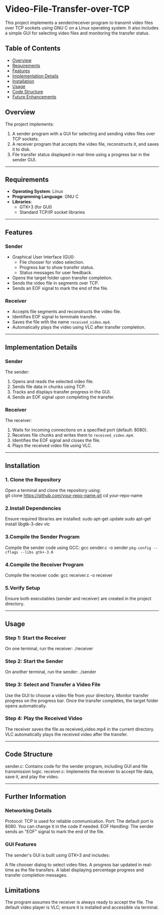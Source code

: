 # Video-File-Transfer-over-TCP
This project implements a sender/receiver program to transmit video files over TCP sockets using GNU C on a Linux operating system. It also includes a simple GUI for selecting video files and monitoring the transfer status.

## Table of Contents  

- [Overview](#overview)  
- [Requirements](#requirements)  
- [Features](#features)  
- [Implementation Details](#implementation-details)  
- [Installation](#installation)  
- [Usage](#usage)  
- [Code Structure](#code-structure)  
- [Future Enhancements](#future-enhancements)

## Overview  

The project implements:  
1. A sender program with a GUI for selecting and sending video files over TCP sockets.  
2. A receiver program that accepts the video file, reconstructs it, and saves it to disk.  
3. File transfer status displayed in real-time using a progress bar in the sender GUI.  

---

## Requirements  

- **Operating System**: Linux  
- **Programming Language**: GNU C  
- **Libraries**:  
  - GTK+3 (for GUI)  
  - Standard TCP/IP socket libraries  

---

## Features  

### Sender  
- Graphical User Interface (GUI):  
  - File chooser for video selection.  
  - Progress bar to show transfer status.  
  - Status messages for user feedback.  
- Opens the target folder upon transfer completion.  
- Sends the video file in segments over TCP.  
- Sends an EOF signal to mark the end of the file.  

### Receiver  
- Accepts file segments and reconstructs the video file.  
- Identifies EOF signal to terminate transfer.  
- Saves the file with the name `received_video.mp4`.  
- Automatically plays the video using VLC after transfer completion.  

---

## Implementation Details  

### Sender  
The sender:  
1. Opens and reads the selected video file.  
2. Sends file data in chunks using TCP.  
3. Tracks and displays transfer progress in the GUI.  
4. Sends an EOF signal upon completing the transfer.  

### Receiver  
The receiver:  
1. Waits for incoming connections on a specified port (default: 8080).  
2. Receives file chunks and writes them to `received_video.mp4`.  
3. Identifies the EOF signal and closes the file.  
4. Plays the received video file using VLC.

---

## Installation  

### 1. Clone the Repository  
Open a terminal and clone the repository using:  
git clone https://github.com/your-repo-name.git
cd your-repo-name

### 2.Install Dependencies
Ensure required libraries are installed:
sudo apt-get update
sudo apt-get install libgtk-3-dev vlc 

### 3.Compile the Sender Program
Compile the sender code using GCC:
gcc sender.c -o sender `pkg-config --cflags --libs gtk+-3.0`

### 4.Compile the Receiver Program
Compile the receiver code:
gcc receiver.c -o receiver

### 5.Verify Setup
Ensure both executables (sender and receiver) are created in the project directory.

---

## Usage
### Step 1: Start the Receiver
On one terminal, run the receiver:
./receiver

### Step 2: Start the Sender
On another terminal, run the sender:
./sender

### Step 3: Select and Transfer a Video File
Use the GUI to choose a video file from your directory.
Monitor transfer progress on the progress bar.
Once the transfer completes, the target folder opens automatically.

### Step 4: Play the Received Video
The receiver saves the file as received_video.mp4 in the current directory.
VLC automatically plays the received video after the transfer.

---

## Code Structure
sender.c: Contains code for the sender program, including GUI and file transmission logic.
receiver.c: Implements the receiver to accept file data, save it, and play the video.

---

## Further Information

### Networking Details
Protocol: TCP is used for reliable communication.
Port: The default port is 8080. You can change it in the code if needed.
EOF Handling: The sender sends an "EOF" signal to mark the end of the file.

### GUI Features
The sender's GUI is built using GTK+3 and includes:

A file chooser dialog to select video files.
A progress bar updated in real-time as the file transfers.
A label displaying percentage progress and transfer completion messages.

## Limitations
The program assumes the receiver is always ready to accept the file.
The default video player is VLC; ensure it is installed and accessible via terminal.
